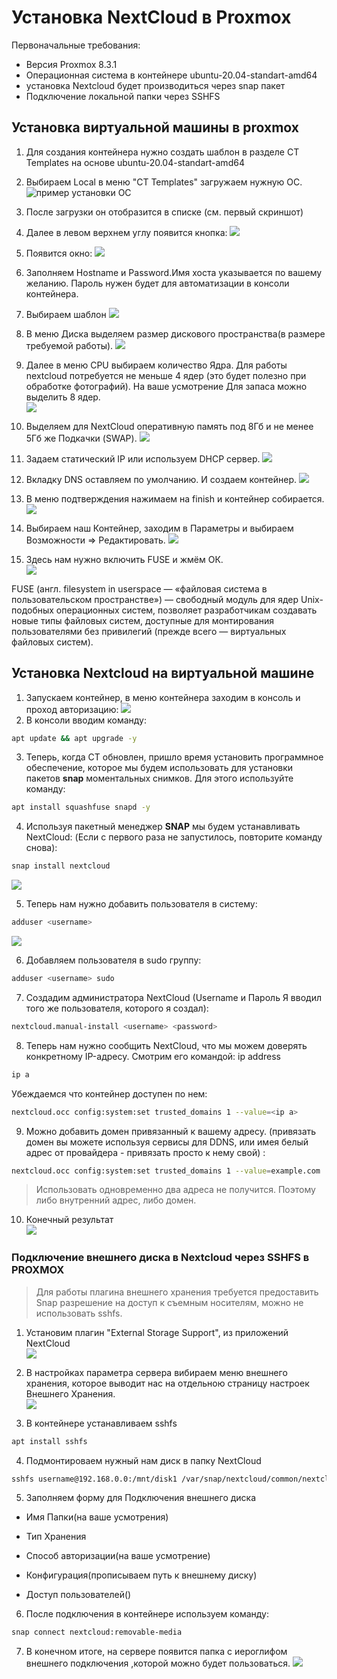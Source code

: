 # Установка NextCloud в Proxmox
Первоначальные требования:
-   Версия Proxmox 8.3.1
-   Операционная система в контейнере ubuntu-20.04-standart-amd64
-   установка Nextcloud будет производиться через snap пакет
-   Подключение локальной папки через SSHFS

## Установка виртуальной машины в proxmox
1. Для создания контейнера нужно создать шаблон в разделе CT Templates на основе ubuntu-20.04-standart-amd64

2. Выбираем Local в меню "CT Templates" загружаем нужную ОС.\
![пример установки ОС](/image/Screenshot_20250219_205309.png)

3. После загрузки он отобразится в списке (см. первый скриншот)
4. Далее в левом верхнем углу появится кнопка:
![](/image/кнопка%20create%20VM.png)

5. Появится окно:
![](/image/1%20меню%20установки%20ос.png)

6. Заполняем Hostname и Password.Имя хоста указывается по вашему желанию. Пароль нужен будет для автоматизации в консоли контейнера.
7. Выбираем шаблон
![](/image/Tempalete.png)

8. В меню Диска выделяем размер дискового пространства(в размере требуемой работы).
![](/image/Disk.png)

9. Далее в меню СPU выбираем количество Ядра. Для работы nextcloud потребуется не меньше 4 ядер (это будет полезно при обработке фотографий). На ваше усмотрение Для запаса можно выделить 8 ядер.\
![](/image/CPU.png)

10. Выделяем для NextCloud оперативную память под 8Гб и не менее 5Гб же Подкачки (SWAP).
![](/image/MEMORY.png)

11. Задаем статический IP или используем DHCP сервер.
![](/image/NETWORK.png)

12. Вкладку DNS оставляем по умолчанию. И создаем контейнер. 
![](/image/DNS.png)

13. В меню подтверждения нажимаем на finish и контейнер собирается.
![](/image/FINISH%20CT.png)

14. Выбираем наш Контейнер, заходим в Параметры и выбираем Возможности => Редактировать.
![](/image/options.png)

15. Здесь нам нужно включить FUSE и жмём ОК.\
![](/image/fetuears.png)

FUSE (англ. filesystem in userspace — «файловая система в пользовательском пространстве») — свободный модуль для ядер Unix-подобных операционных систем, позволяет разработчикам создавать новые типы файловых систем, доступные для монтирования пользователями без привилегий (прежде всего — виртуальных файловых систем).
 

## Установка Nextcloud на виртуальной машине
1. 3апускаем контейнер, в меню контейнера заходим в консоль и проход авторизацию:
![](/image/console.png)
2. В консоли вводим команду:

```Bash
apt update && apt upgrade -y
```
3. Теперь, когда CT обновлен, пришло время установить программное обеспечение, которое мы будем использовать для установки пакетов **snap** моментальных снимков. 
Для этого используйте команду:
```Bash
apt install squashfuse snapd -y
```
4. Используя пакетный менеджер **SNAP** мы будем устанавливать NextCloud: (Если с первого раза не запустилось, повторите команду снова):
```Bash
snap install nextcloud
```
![](/image/installnextcloud.png)

5. Теперь нам нужно добавить пользователя в систему:
```bash
adduser <username>
```
![](/image/adduser.png)

6. Добавляем пользователя в sudo группу:
```Bash
adduser <username> sudo
```
7. Создадим администратора NextCloud (Username и Пароль Я вводил того же пользователя, которого я создал):
```Bash
nextcloud.manual-install <username> <password>
```
8. Теперь нам нужно сообщить NextCloud, что мы можем доверять конкретному IP-адресу.
Смотрим его командой: ip address
```Bash
ip a
```
Убеждаемся что контейнер доступен по нем:
```Bash
nextcloud.occ config:system:set trusted_domains 1 --value=<ip a>
```
9. Можно добавить домен привязанный к вашему адресу. (привязать домен вы можете используя сервисы для DDNS, или имея белый адрес от провайдера - привязать просто к нему свой) :
```Bash
nextcloud.occ config:system:set trusted_domains 1 --value=example.com
```
> Использовать одновременно два адреса не получится. Поэтому либо внутренний адрес, либо домен. 

10. Конечный результат\
![](/image/finishnextcloud2.png)


### Подключение внешнего диска в Nextcloud через SSHFS в PROXMOX
> Для работы плагина внешнего хранения требуется предоставить Snap разрешение на доступ к съемным носителям, можно не использовать sshfs.

1. Установим плагин "External Storage Support", из приложений NextCloud\
![](/image/INSTALLESS.png)

2. В настройках параметра сервера вибираем меню внешнего хранения, которое выводит нас на отдельною страницу настроек Внешнего Хранения.\
![](/image/formESS.png)

3. В контейнере устанавливаем sshfs
```bash
apt install sshfs
```
4. Подмонтироваем нужный нам диск в папку NextCloud
```bash
sshfs username@192.168.0.0:/mnt/disk1 /var/snap/nextcloud/common/nextcloud/data/username/files/data3
```
5. Заполняем форму для Подключения внешнего диска 
- Имя Папки(на ваше усмотрения)
- Тип Хранения

- Способ авторизации(на ваше усмотрение)
- Конфигурация(прописываем путь к внешнему диску)
- Доступ пользователей()


6. После подключения в контейнере используем команду:
```bash
snap connect nextcloud:removable-media
```
7. В конечном итоге, на сервере появится папка с иероглифом внешнего подключения ,которой можно будет пользоваться.
![](/image/2adddiskESS.png)


